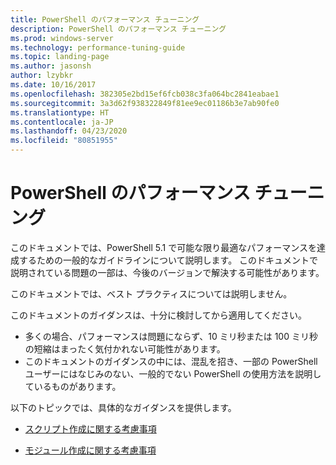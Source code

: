 ```yaml
---
title: PowerShell のパフォーマンス チューニング
description: PowerShell のパフォーマンス チューニング
ms.prod: windows-server
ms.technology: performance-tuning-guide
ms.topic: landing-page
ms.author: jasonsh
author: lzybkr
ms.date: 10/16/2017
ms.openlocfilehash: 382305e2bd15ef6fcb038c3fa064bc2841eabae1
ms.sourcegitcommit: 3a3d62f938322849f81ee9ec01186b3e7ab90fe0
ms.translationtype: HT
ms.contentlocale: ja-JP
ms.lasthandoff: 04/23/2020
ms.locfileid: "80851955"
---
```

# <a name="performance-tuning-for-powershell"></a>PowerShell のパフォーマンス チューニング

このドキュメントでは、PowerShell 5.1 で可能な限り最適なパフォーマンスを達成するための一般的なガイドラインについて説明します。 このドキュメントで説明されている問題の一部は、今後のバージョンで解決する可能性があります。

このドキュメントでは、ベスト プラクティスについては説明しません。

このドキュメントのガイダンスは、十分に検討してから適用してください。
* 多くの場合、パフォーマンスは問題にならず、10 ミリ秒または 100 ミリ秒の短縮はまったく気付かれない可能性があります。
* このドキュメントのガイダンスの中には、混乱を招き、一部の PowerShell ユーザーにはなじみのない、一般的でない PowerShell の使用方法を説明しているものがあります。

以下のトピックでは、具体的なガイダンスを提供します。

-   [スクリプト作成に関する考慮事項](script-authoring-considerations.md)

-   [モジュール作成に関する考慮事項](module-authoring-considerations.md)